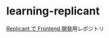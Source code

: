 # learning-replicant

[Replicant で Frontend 開発](https://zenn.dev/shinseitaro/books/learning-replicant)用レポジトリ

